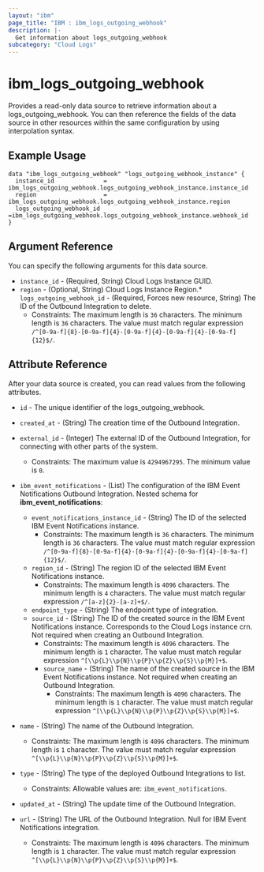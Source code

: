 ```yaml
---
layout: "ibm"
page_title: "IBM : ibm_logs_outgoing_webhook"
description: |-
  Get information about logs_outgoing_webhook
subcategory: "Cloud Logs"
---
```



# ibm_logs_outgoing_webhook

Provides a read-only data source to retrieve information about a logs_outgoing_webhook. You can then reference the fields of the data source in other resources within the same configuration by using interpolation syntax.

## Example Usage

```hcl
data "ibm_logs_outgoing_webhook" "logs_outgoing_webhook_instance" {
  instance_id              = ibm_logs_outgoing_webhook.logs_outgoing_webhook_instance.instance_id
  region                   = ibm_logs_outgoing_webhook.logs_outgoing_webhook_instance.region
  logs_outgoing_webhook_id =ibm_logs_outgoing_webhook.logs_outgoing_webhook_instance.webhook_id
}
```

## Argument Reference

You can specify the following arguments for this data source.

* `instance_id` - (Required, String)  Cloud Logs Instance GUID.
* `region` - (Optional, String) Cloud Logs Instance Region.* `logs_outgoing_webhook_id` - (Required, Forces new resource, String) The ID of the Outbound Integration to delete.
  * Constraints: The maximum length is `36` characters. The minimum length is `36` characters. The value must match regular expression `/^[0-9a-f]{8}-[0-9a-f]{4}-[0-9a-f]{4}-[0-9a-f]{4}-[0-9a-f]{12}$/`.

## Attribute Reference

After your data source is created, you can read values from the following attributes.

* `id` - The unique identifier of the logs_outgoing_webhook.
* `created_at` - (String) The creation time of the Outbound Integration.

* `external_id` - (Integer) The external ID of the Outbound Integration, for connecting with other parts of the system.
  * Constraints: The maximum value is `4294967295`. The minimum value is `0`.

* `ibm_event_notifications` - (List) The configuration of the IBM Event Notifications Outbound Integration.
Nested schema for **ibm_event_notifications**:
	* `event_notifications_instance_id` - (String) The ID of the selected IBM Event Notifications instance.
	  * Constraints: The maximum length is `36` characters. The minimum length is `36` characters. The value must match regular expression `/^[0-9a-f]{8}-[0-9a-f]{4}-[0-9a-f]{4}-[0-9a-f]{4}-[0-9a-f]{12}$/`.
	* `region_id` - (String) The region ID of the selected IBM Event Notifications instance.
	  * Constraints: The maximum length is `4096` characters. The minimum length is `4` characters. The value must match regular expression `/^[a-z]{2}-[a-z]+$/`.
	* `endpoint_type` - (String) The endpoint type of integration.
  * `source_id` - (String) The ID of the created source in the IBM Event Notifications instance. Corresponds to the Cloud Logs instance crn. Not required when creating an Outbound Integration.
	  * Constraints: The maximum length is `4096` characters. The minimum length is `1` character. The value must match regular expression `^[\\p{L}\\p{N}\\p{P}\\p{Z}\\p{S}\\p{M}]+$`.
	* `source_name` - (String) The name of the created source in the IBM Event Notifications instance. Not required when creating an Outbound Integration.
	  * Constraints: The maximum length is `4096` characters. The minimum length is `1` character. The value must match regular expression `^[\\p{L}\\p{N}\\p{P}\\p{Z}\\p{S}\\p{M}]+$`.

* `name` - (String) The name of the Outbound Integration.
  * Constraints: The maximum length is `4096` characters. The minimum length is `1` character. The value must match regular expression `^[\\p{L}\\p{N}\\p{P}\\p{Z}\\p{S}\\p{M}]+$`.

* `type` - (String) The type of the deployed Outbound Integrations to list.
  * Constraints: Allowable values are: `ibm_event_notifications`.

* `updated_at` - (String) The update time of the Outbound Integration.

* `url` - (String) The URL of the Outbound Integration. Null for IBM Event Notifications integration.
  * Constraints: The maximum length is `4096` characters. The minimum length is `1` character. The value must match regular expression `^[\\p{L}\\p{N}\\p{P}\\p{Z}\\p{S}\\p{M}]+$`.

